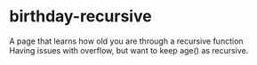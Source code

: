 # birthday-recursive
A page that learns how old you are through a recursive function  
Having issues with overflow, but want to keep age() as recursive.
